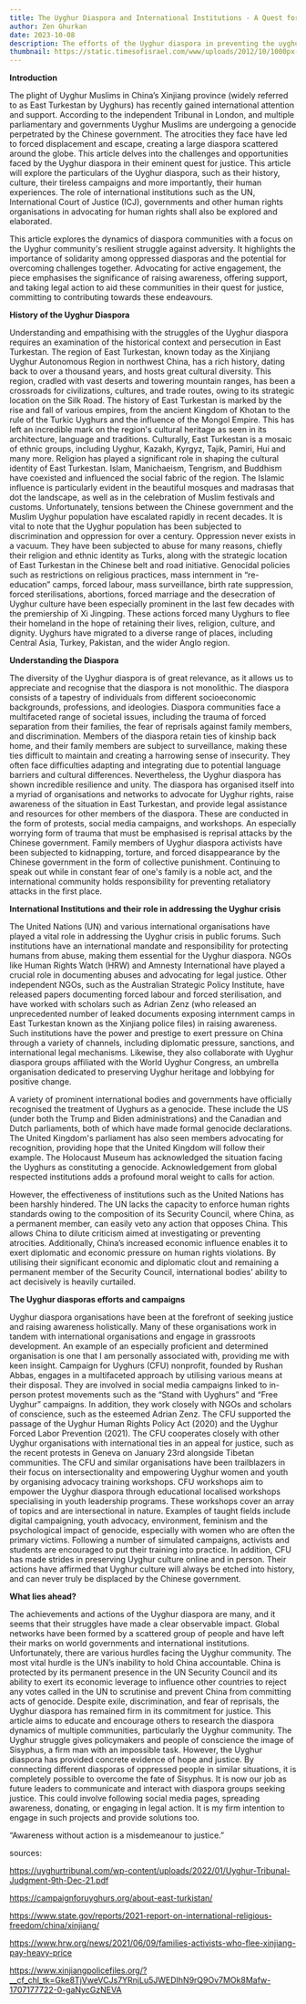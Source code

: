 ```yaml
---
title: The Uyghur Diaspora and International Institutions - A Quest for Legal Justice
author: Zen Ghurkan
date: 2023-10-08
description: The efforts of the Uyghur diaspora in preventing the uyghur genocide
thumbnail: https://static.timesofisrael.com/www/uploads/2012/10/1000px-Flag_of_the_First_East_Turkestan_Republic.svg_.png
---
```


**Introduction**

The plight of Uyghur Muslims in China’s Xinjiang province (widely referred to as East Turkestan by Uyghurs) has recently gained international attention and support. According to the independent Tribunal in London, and multiple parliamentary and governments Uyghur Muslims are undergoing a genocide perpetrated by the Chinese government. The atrocities they face have led to forced displacement and escape, creating a large diaspora scattered around the globe. This article delves into the challenges and opportunities faced by the Uyghur diaspora in their eminent quest for justice. This article will explore the particulars of the Uyghur diaspora, such as their history, culture, their tireless campaigns and more importantly, their human experiences. The role of international institutions such as the UN, International Court of Justice (ICJ), governments and other human rights organisations in advocating for human rights shall also be explored and elaborated. 

This article explores the dynamics of diaspora communities with a focus on the Uyghur community's resilient struggle against adversity. It highlights the importance of solidarity among oppressed diasporas and the potential for overcoming challenges together. Advocating for active engagement, the piece emphasises the significance of raising awareness, offering support, and taking legal action to aid these communities in their quest for justice, committing to contributing towards these endeavours.


**History of the Uyghur Diaspora**

Understanding and empathising with the struggles of the Uyghur diaspora requires an examination of the historical context and persecution in East Turkestan. The region of East Turkestan, known today as the Xinjiang Uyghur Autonomous Region in northwest China, has a rich history, dating back to over a thousand years, and hosts great cultural diversity. This region, cradled with vast deserts and towering mountain ranges, has been a crossroads for civilizations, cultures, and trade routes, owing to its strategic location on the Silk Road. The history of East Turkestan is marked by the rise and fall of various empires, from the ancient Kingdom of Khotan to the rule of the Turkic Uyghurs and the influence of the Mongol Empire. This has left an incredible mark on the region's cultural heritage as seen in its architecture, language and traditions. Culturally, East Turkestan is a mosaic of ethnic groups, including Uyghur, Kazakh, Kyrgyz, Tajik, Pamiri, Hui and many more. Religion has played a significant role in shaping the cultural identity of East Turkestan. Islam, Manichaeism, Tengrism, and Buddhism have coexisted and influenced the social fabric of the region. The Islamic influence is particularly evident in the beautiful mosques and madrasas that dot the landscape, as well as in the celebration of Muslim festivals and customs.
Unfortunately, tensions between the Chinese government and the Muslim Uyghur population have escalated rapidly in recent decades. It is vital to note that the Uyghur population has been subjected to discrimination and oppression for over a century. Oppression never exists in a vacuum. They have been subjected to abuse for many reasons, chiefly their religion and ethnic identity as Turks, along with the strategic location of East Turkestan in the Chinese belt and road initiative. Genocidal policies such as restrictions on religious practices, mass internment in “re-education” camps, forced labour, mass surveillance, birth rate suppression, forced sterilisations, abortions, forced marriage and the desecration of Uyghur culture have been especially prominent in the last few decades with the premiership of Xi Jingping. These actions forced many Uyghurs to flee their homeland in the hope of retaining their lives, religion, culture, and dignity. Uyghurs have migrated to a diverse range of places, including Central Asia, Turkey, Pakistan, and the wider Anglo region.



**Understanding the Diaspora**

The diversity of the Uyghur diaspora is of great relevance, as it allows us to appreciate and recognise that the diaspora is not monolithic. The diaspora consists of a tapestry of individuals from different socioeconomic backgrounds, professions, and ideologies. Diaspora communities face a multifaceted range of societal issues, including the trauma of forced separation from their families, the fear of reprisals against family members, and discrimination. Members of the diaspora retain ties of kinship back home, and their family members are subject to surveillance, making these ties difficult to maintain and creating a harrowing sense of insecurity. They often face difficulties adapting and integrating due to potential language barriers and cultural differences. Nevertheless, the Uyghur diaspora has shown incredible resilience and unity. The diaspora has organised itself into a myriad of organisations and networks to advocate for Uyghur rights, raise awareness of the situation in East Turkestan, and provide legal assistance and resources for other members of the diaspora. These are conducted in the form of protests, social media campaigns, and workshops. An especially worrying form of trauma that must be emphasised is reprisal attacks by the Chinese government. Family members of Uyghur diaspora activists have been subjected to kidnapping, torture, and forced disappearance by the Chinese government in the form of collective punishment. Continuing to speak out while in constant fear of one's family is a noble act, and the international community holds responsibility for preventing retaliatory attacks in the first place.


**International Institutions and their role in addressing the Uyghur crisis**

The United Nations (UN) and various international organisations have played a vital role in addressing the Uyghur crisis in public forums. Such institutions have an international mandate and responsibility for protecting humans from abuse, making them essential for the Uyghur diaspora. NGOs like Human Rights Watch (HRW) and Amnesty International have played a crucial role in documenting abuses and advocating for legal justice. Other independent NGOs, such as the Australian Strategic Policy Institute, have released papers documenting forced labour and forced sterilisation, and have worked with scholars such as Adrian Zenz (who released an unprecedented number of leaked documents exposing internment camps in East Turkestan known as the Xinjiang police files) in raising awareness. Such institutions have the power and prestige to exert pressure on China through a variety of channels, including diplomatic pressure, sanctions, and international legal mechanisms. Likewise, they also collaborate with Uyghur diaspora groups affiliated with the World Uyghur Congress, an umbrella organisation dedicated to preserving Uyghur heritage and lobbying for positive change.

A variety of prominent international bodies and governments have officially recognised the treatment of Uyghurs as a genocide. These include the US (under both the Trump and Biden administrations) and the Canadian and Dutch parliaments, both of which have made formal genocide declarations. The United Kingdom's parliament has also seen members advocating for recognition, providing hope that the United Kingdom will follow their example. The Holocaust Museum has acknowledged the situation facing the Uyghurs as constituting a genocide. Acknowledgement from global respected institutions adds a profound moral weight to calls for action.

However, the effectiveness of institutions such as the United Nations has been harshly hindered. The UN lacks the capacity to enforce human rights standards owing to the composition of its Security Council, where China, as a permanent member, can easily veto any action that opposes China. This allows China to dilute criticism aimed at investigating or preventing atrocities. Additionally, China’s increased economic influence enables it to exert diplomatic and economic pressure on human rights violations. By utilising their significant economic and diplomatic clout and remaining a permanent member of the Security Council, international bodies’ ability to act decisively is heavily curtailed. 


**The Uyghur diasporas efforts and campaigns**

Uyghur diaspora organisations have been at the forefront of seeking justice and raising awareness holistically. Many of these organisations work in tandem with international organisations and engage in grassroots development. An example of an especially proficient and determined organisation is one that I am personally associated with, providing me with keen insight. Campaign for Uyghurs (CFU) nonprofit, founded by Rushan Abbas, engages in a multifaceted approach by utilising various means at their disposal. They are involved in social media campaigns linked to in-person protest movements such as the “Stand with Uyghurs” and “Free Uyghur” campaigns. In addition, they work closely with NGOs and scholars of conscience, such as the esteemed Adrian Zenz. The CFU supported the passage of the Uyghur Human Rights Policy Act (2020) and the Uyghur Forced Labor Prevention (2021). The CFU cooperates closely with other Uyghur organisations with international ties in an appeal for justice, such as the recent protests in Geneva on January 23rd alongside Tibetan communities. The CFU and similar organisations have been trailblazers in their focus on intersectionality and empowering Uyghur women and youth by organising advocacy training workshops. CFU workshops aim to empower the Uyghur diaspora  through educational localised workshops specialising in youth leadership programs. These workshops cover an array of topics and are intersectional in nature. Examples of taught fields include digital campaigning, youth advocacy, environment, feminism and the psychological impact of genocide, especially with women who are often the primary victims. Following a number of simulated campaigns, activists and students are encouraged to put their training into practice. In addition, CFU has made strides in preserving Uyghur culture online and in person. Their actions have affirmed that Uyghur culture will always be etched into history, and can never truly be displaced by the Chinese government.



**What lies ahead?**

The achievements and actions of the Uyghur diaspora are many, and it seems that their struggles have made a clear observable impact. Global networks have been formed by a scattered group of people and have left their marks on world governments and international institutions. Unfortunately, there are various hurdles facing the Uyghur community. The most vital hurdle is the UN’s inability to hold China accountable. China is protected by its permanent presence in the UN Security Council and its ability to exert its economic leverage to influence other countries to reject any votes called in the UN to scrutinise and prevent China from committing acts of genocide.
Despite exile, discrimination, and fear of reprisals, the Uyghur diaspora has remained firm in its commitment for justice. This article aims to educate and encourage others to research the diaspora dynamics of multiple communities, particularly the Uyghur community. The Uyghur struggle gives policymakers and people of conscience the image of Sisyphus, a firm man with an impossible task. However, the Uyghur diaspora has provided concrete evidence of hope and justice. By connecting different diasporas of oppressed people in similar situations, it is completely possible to overcome the fate of Sisyphus. It is now our job as future leaders to communicate and interact with diaspora groups seeking justice. This could involve following social media pages, spreading awareness, donating, or engaging in legal action. It is my firm intention to engage in such projects and provide solutions too.

“Awareness without action is a misdemeanour to justice.”



sources:

https://uyghurtribunal.com/wp-content/uploads/2022/01/Uyghur-Tribunal-Judgment-9th-Dec-21.pdf


https://campaignforuyghurs.org/about-east-turkistan/

https://www.state.gov/reports/2021-report-on-international-religious-freedom/china/xinjiang/

https://www.hrw.org/news/2021/06/09/families-activists-who-flee-xinjiang-pay-heavy-price

https://www.xinjiangpolicefiles.org/?__cf_chl_tk=Gke8TjVweVCJs7YRnjLu5JWEDIhN9rQ9Ov7MOk8Mafw-1707177722-0-gaNycGzNEVA

